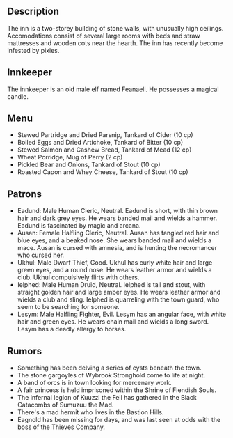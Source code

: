 ## Description

The inn is a two-storey building of stone walls, with unusually high ceilings. Accomodations consist of several large rooms with beds and straw mattresses and wooden cots near the hearth. The inn has recently become infested by pixies.

## Innkeeper

The innkeeper is an old male elf named Feanaeli. He possesses a magical candle.

## Menu

- Stewed Partridge and Dried Parsnip, Tankard of Cider (10 cp)
- Boiled Eggs and Dried Artichoke, Tankard of Bitter (10 cp)
- Stewed Salmon and Cashew Bread, Tankard of Mead (12 cp)
- Wheat Porridge, Mug of Perry (2 cp)
- Pickled Bear and Onions, Tankard of Stout (10 cp)
- Roasted Capon and Whey Cheese, Tankard of Stout (10 cp)

## Patrons        

- Eadund: Male Human Cleric, Neutral. Eadund is short, with thin brown hair and dark grey eyes. He wears banded mail and wields a hammer. Eadund is fascinated by magic and arcana.
- Ausan: Female Halfling Cleric, Neutral. Ausan has tangled red hair and blue eyes, and a beaked nose. She wears banded mail and wields a mace. Ausan is cursed with amnesia, and is hunting the necromancer who cursed her.
- Ukhul: Male Dwarf Thief, Good. Ukhul has curly white hair and large green eyes, and a round nose. He wears leather armor and wields a club. Ukhul compulsively flirts with others.
- Ielphed: Male Human Druid, Neutral. Ielphed is tall and stout, with straight golden hair and large amber eyes. He wears leather armor and wields a club and sling. Ielphed is quarreling with the town guard, who seem to be searching for someone.
- Lesym: Male Halfling Fighter, Evil. Lesym has an angular face, with white hair and green eyes. He wears chain mail and wields a long sword. Lesym has a deadly allergy to horses.

## Rumors        

- Something has been delving a series of cysts beneath the town.
- The stone gargoyles of Wybrook Stronghold come to life at night.
- A band of orcs is in town looking for mercenary work.
- A fair princess is held imprisoned within the Shrine of Fiendish Souls.
- The infernal legion of Kuuzzi the Fell has gathered in the Black Catacombs of Sumuzuu the Mad.
- There's a mad hermit who lives in the Bastion Hills.
- Eagnold has been missing for days, and was last seen at odds with the boss of the Thieves Company.